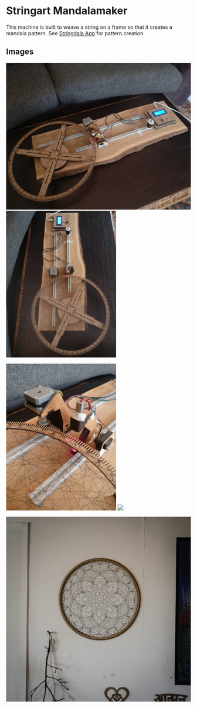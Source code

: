 # Stringart Mandalamaker

 This machine is built to weave a string on a frame so that it creates a mandala pattern.
 See [Stringdala App](https://github.com/compsognathus123/Android-Stringdala/) for pattern creation.

 ## Images
 

<img src="github/mandalamaker%20(2).jpg" height="400">  <img src="github/mandalamaker%20(3).jpg" height="400"> 

<img src="github/mandalamaker%20(1).jpg" height="400">  <img src="github/mandalamaker%20(4).jpg" height="400">

<img src="github/mandala.jpg" width="840">

